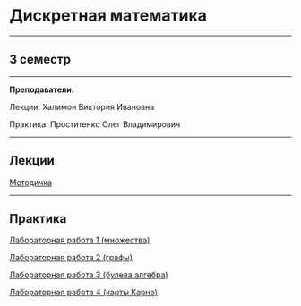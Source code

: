 # Дискретная математика
____________
## 3 семестр
___________
**Преподаватели:**

Лекции: Халимон Виктория Ивановна

Практика: Проститенко Олег Владимирович 

_________
## Лекции

[Методичка](../Files/DiscreteMath/Дискретная%20математика.pdf)
_________
## Практика

[Лабораторная работа 1 (множества)](../Files/DiscreteMath/Множества)

[Лабораторная работа 2 (графы)](../Files/DiscreteMath/Графы)

[Лабораторная работа 3 (булева алгебра)](../Files/DiscreteMath/Булева%20алгебра.pdf)

[Лабораторная работа 4 (карты Карно)](../Files/DiscreteMath/Карты%20Карно.pdf)
